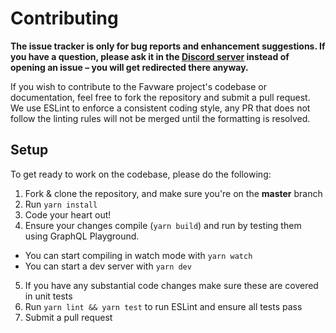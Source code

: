# Contributing

**The issue tracker is only for bug reports and enhancement suggestions. If you have a question, please ask it in the [Discord server](https://favware.tech/redirect/server) instead of opening an issue – you will get redirected there anyway.**

If you wish to contribute to the Favware project's codebase or documentation, feel free to fork the repository and submit a
pull request. We use ESLint to enforce a consistent coding style, any PR that does not follow the linting rules will not be
merged until the formatting is resolved.

## Setup
To get ready to work on the codebase, please do the following:

1. Fork & clone the repository, and make sure you're on the **master** branch
2. Run `yarn install`
3. Code your heart out!
4. Ensure your changes compile (`yarn build`) and run by testing them using GraphQL Playground.
 - You can start compiling in watch mode with `yarn watch`
 - You can start a dev server with `yarn dev`
5. If you have any substantial code changes make sure these are covered in unit tests
6. Run `yarn lint && yarn test` to run ESLint and ensure all tests pass
7. Submit a pull request
